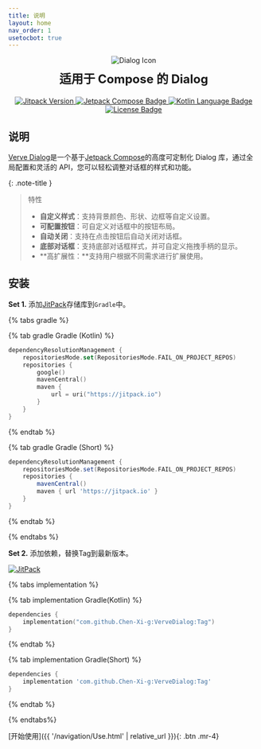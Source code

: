 ```yaml
---
title: 说明
layout: home
nav_order: 1
usetocbot: true
---
```


<div style="text-align: center;">
  <div>
      <img src="/assets/images/DialogIcon.png" alt="Dialog Icon">
  </div>

  <h1 style="font-size: 24px; font-weight: bold; margin: 10px 0;">适用于 Compose 的 Dialog</h1>

  <div style="margin: 20px 0;">
      <a href="https://jitpack.io/#Chen-Xi-g/VerveDialog">
          <img src="https://jitpack.io/v/Chen-Xi-g/VerveDialog.svg" alt="Jitpack Version">
      </a>
      <a href="https://developer.android.com/compose">
          <img src="https://img.shields.io/badge/Jetpack%20Compose%20-63C487?logo=jetpackcompose&logoColor=white" alt="Jetpack Compose Badge">
      </a>
      <a href="https://developer.android.com/kotlin?hl=zh-cn">
          <img src="https://img.shields.io/badge/Language-Kotlin-2376bc?labelColor=5384EC&color=7F32DA" alt="Kotlin Language Badge">
      </a>
      <a href="https://github.com/Chen-Xi-g/VerveDialog/blob/main/LICENSE">
          <img src="https://img.shields.io/badge/License-MIT-38519B?labelColor=272c3c" alt="License Badge">
      </a>
  </div>

</div>


## 说明

[Verve Dialog]是一个基于[Jetpack Compose]的高度可定制化 Dialog 库，通过全局配置和灵活的 API，您可以轻松调整对话框的样式和功能。

{: .note-title }
> 特性
>
> - **自定义样式**：支持背景颜色、形状、边框等自定义设置。
> - **可配置按钮**：可自定义对话框中的按钮布局。
> - **自动关闭**：支持在点击按钮后自动关闭对话框。
> - **底部对话框**：支持底部对话框样式，并可自定义拖拽手柄的显示。
> - **高扩展性：**支持用户根据不同需求进行扩展使用。

## 安装

**Set 1.** 添加[JitPack]存储库到`Gradle`中。

{% tabs gradle %}

{% tab gradle Gradle (Kotlin) %}
```kotlin
dependencyResolutionManagement {
    repositoriesMode.set(RepositoriesMode.FAIL_ON_PROJECT_REPOS)
    repositories {
        google()
        mavenCentral()
        maven {
            url = uri("https://jitpack.io")
        }
    }
}
```
{% endtab %}

{% tab gradle Gradle (Short) %}
```groovy
dependencyResolutionManagement {
    repositoriesMode.set(RepositoriesMode.FAIL_ON_PROJECT_REPOS)
    repositories {
        mavenCentral()
        maven { url 'https://jitpack.io' }
    }
}
```
{% endtab %}

{% endtabs %}

**Set 2.** 添加依赖，替换Tag到最新版本。

[![JitPack](https://jitpack.io/v/Chen-Xi-g/VerveDialog.svg)](https://jitpack.io/#Chen-Xi-g/VerveDialog)

{% tabs implementation %}

{% tab implementation Gradle(Kotlin) %}
```kotlin
dependencies {
    implementation("com.github.Chen-Xi-g:VerveDialog:Tag")
}
```
{% endtab %}

{% tab implementation Gradle(Short) %}
```groovy
dependencies {
    implementation 'com.github.Chen-Xi-g:VerveDialog:Tag'
}
```
{% endtab %}

{% endtabs%}



[开始使用]({{ '/navigation/Use.html' | relative_url }}){: .btn .mr-4}



[Verve Dialog]: https://github.com/Chen-Xi-g/VerveDialog
[Jetpack Compose]: https://developer.android.com/compose
[JitPack]: https://jitpack.io/#Chen-Xi-g/VerveDialog
